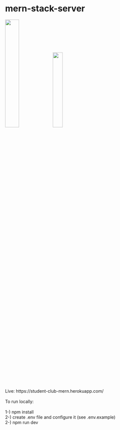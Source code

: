 # mern-stack-server

<a href="#"><img width="30%" height="auto" src="https://upload.wikimedia.org/wikipedia/commons/d/db/Npm-logo.svg" height="30%"/></a> <a href="#"><img width="25%" height="auto" src="https://upload.wikimedia.org/wikipedia/commons/thumb/d/d9/Node.js_logo.svg/590px-Node.js_logo.svg.png" height="30%"/></a>         

<br/>  
Live: https://student-club-mern.herokuapp.com/
<br/> <br/>  
To run locally:
<br/>  <br/>  
1-) npm install
<br/>  
2-) create .env file and configure it (see .env.example)
<br/>  
2-) npm run dev


